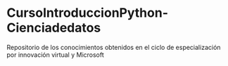 # CursoIntroduccionPython-Cienciadedatos
Repositorio de los conocimientos  obtenidos en el ciclo de especialización por innovación virtual y Microsoft
